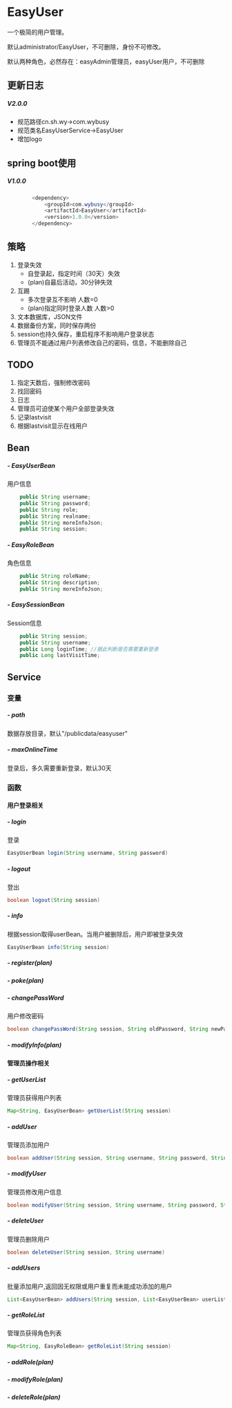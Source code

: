 # EasyUser

一个极简的用户管理。

默认administrator/EasyUser，不可删除，身份不可修改。

默认两种角色，必然存在：easyAdmin管理员，easyUser用户，不可删除

## 更新日志

##### V2.0.0

- 规范路径cn.sh.wy->com.wybusy 
- 规范类名EasyUserService->EasyUser
- 增加logo

## spring boot使用

##### V1.0.0

```java
        <dependency>
            <groupId>com.wybusy</groupId>
            <artifactId>EasyUser</artifactId>
            <version>1.0.0</version>
        </dependency>
```

## 策略

1. 登录失效
   - 自登录起，指定时间（30天）失效
   - (plan)自最后活动，30分钟失效
2. 互踢
   - 多次登录互不影响 人数=0
   - (plan)指定同时登录人数 人数>0
3. 文本数据库，JSON文件
4. 数据备份方案，同时保存两份
5. session也持久保存，重启程序不影响用户登录状态
6. 管理员不能通过用户列表修改自己的密码，信息，不能删除自己

## TODO

1. 指定天数后，强制修改密码
2. 找回密码
3. 日志
4. 管理员可迫使某个用户全部登录失效
5. 记录lastvisit
6. 根据lastvisit显示在线用户


## Bean

##### - EasyUserBean

用户信息

```java
    public String username;
    public String password;
    public String role;
    public String realname;
    public String moreInfoJson;
    public String session;
```

##### - EasyRoleBean

角色信息

```java
    public String roleName;
    public String description;
    public String moreInfoJson;
```

##### - EasySessionBean

Session信息

```java
    public String session;
    public String username;
    public Long loginTime; //据此判断是否需要重新登录
    public Long lastVisitTime;
```

## Service

### 变量
##### - path

数据存放目录，默认"/publicdata/easyuser"

##### - maxOnlineTime

登录后，多久需要重新登录，默认30天

### 函数

#### 用户登录相关

##### - login
登录

```java
EasyUserBean login(String username, String password)
```

##### - logout

登出

```java
boolean logout(String session)
```
##### - info

根据session取得userBean。当用户被删除后，用户即被登录失效

```java
EasyUserBean info(String session)
```

##### - register(plan)

##### - poke(plan)

##### - changePassWord
用户修改密码

```java
boolean changePassWord(String session, String oldPassword, String newPassword)
```

##### - modifyInfo(plan)

#### 管理员操作相关

##### - getUserList
管理员获得用户列表

```java
Map<String, EasyUserBean> getUserList(String session)
```

##### - addUser
管理员添加用户

```java
boolean addUser(String session, String username, String password, String role, String realname, String moreInfoJson)
```

##### - modifyUser
管理员修改用户信息

```java
boolean modifyUser(String session, String username, String password, String role, String realname, String moreInfoJson)
```

##### - deleteUser
管理员删除用户

```java
boolean deleteUser(String session, String username)
```

##### - addUsers
批量添加用户,返回因无权限或用户重复而未能成功添加的用户

```java
List<EasyUserBean> addUsers(String session, List<EasyUserBean> userList)
```

##### - getRoleList

管理员获得角色列表

```java
Map<String, EasyRoleBean> getRoleList(String session)
```

##### - addRole(plan)

##### - modifyRole(plan)

##### - deleteRole(plan)
